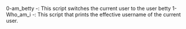 0-am_betty -: This script switches the current user to the user betty
1-Who_am_i -: This script that prints the effective username of the current user.
